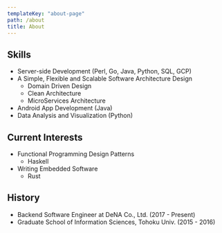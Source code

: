 ```yaml
---
templateKey: "about-page"
path: /about
title: About
---
```


## Skills

- Server-side Development (Perl, Go, Java, Python, SQL, GCP)
- A Simple, Flexible and Scalable Software Architecture Design
  - Domain Driven Design
  - Clean Architecture
  - MicroServices Architecture
- Android App Development (Java)
- Data Analysis and Visualization (Python)

## Current Interests

- Functional Programming Design Patterns
  - Haskell
- Writing Embedded Software
  - Rust

## History

- Backend Software Engineer at DeNA Co., Ltd. (2017 - Present)
- Graduate School of Information Sciences, Tohoku Univ. (2015 - 2016)

